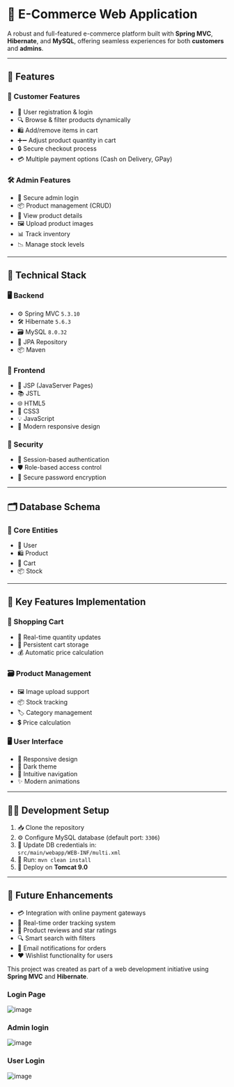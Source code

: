 # 🛒 E-Commerce Web Application

A robust and full-featured e-commerce platform built with **Spring MVC**, **Hibernate**, and **MySQL**, offering seamless experiences for both **customers** and **admins**.

---

## 🚀 Features

### 👥 Customer Features  
- 📝 User registration & login  
- 🔍 Browse & filter products dynamically  
- 🛍️ Add/remove items in cart  
- ➕➖ Adjust product quantity in cart  
- 🔒 Secure checkout process  
- 💳 Multiple payment options (Cash on Delivery, GPay)

### 🛠️ Admin Features  
- 🔐 Secure admin login  
- 📦 Product management (CRUD)  
- 🔎 View product details  
- 🖼️ Upload product images  
- 📊 Track inventory  
- 📉 Manage stock levels

---

## 🧰 Technical Stack

### 🖥️ Backend  
- ⚙️ Spring MVC `5.3.10`  
- 🛠️ Hibernate `5.6.3`  
- 🗃️ MySQL `8.0.32`  
- 📁 JPA Repository  
- 📦 Maven

### 🎨 Frontend  
- 🧾 JSP (JavaServer Pages)  
- 📚 JSTL  
- 🌐 HTML5  
- 🎨 CSS3  
- 💡 JavaScript  
- 📱 Modern responsive design

### 🔐 Security  
- 🧾 Session-based authentication  
- 🛡️ Role-based access control  
- 🔑 Secure password encryption

---

## 🗂️ Database Schema

### 🔑 Core Entities  
- 👤 User  
- 🛍️ Product  
- 🛒 Cart  
- 📦 Stock

---

## 🧩 Key Features Implementation

### 🛒 Shopping Cart  
- 🔁 Real-time quantity updates  
- 💾 Persistent cart storage  
- 💰 Automatic price calculation

### 🗃️ Product Management  
- 🖼️ Image upload support  
- 📦 Stock tracking  
- 🏷️ Category management  
- 💲 Price calculation

### 🖥️ User Interface  
- 📱 Responsive design  
- 🌙 Dark theme  
- 🧭 Intuitive navigation  
- ✨ Modern animations

---

## 🧑‍💻 Development Setup

1. 📥 Clone the repository  
2. ⚙️ Configure MySQL database (default port: `3306`)  
3. 🔧 Update DB credentials in:  
   `src/main/webapp/WEB-INF/multi.xml`  
4. 🧼 Run: `mvn clean install`  
5. 🚀 Deploy on **Tomcat 9.0**

---

## 🔮 Future Enhancements

- 💳 Integration with online payment gateways  
- 🚚 Real-time order tracking system  
- 🌟 Product reviews and star ratings  
- 🔍 Smart search with filters  
- 📧 Email notifications for orders  
- ❤️ Wishlist functionality for users


This project was created as part of a web development initiative using **Spring MVC** and **Hibernate**.  


### Login Page
![image](https://github.com/user-attachments/assets/4eada61f-5536-4d05-a352-98db5d56b486)


### Admin login
![image](https://github.com/user-attachments/assets/4c8a63ab-7a6d-47f9-aa27-96018dd977fd)


### User Login
![image](https://github.com/user-attachments/assets/9233f0fc-b279-4108-8573-84f60c051fe9)




